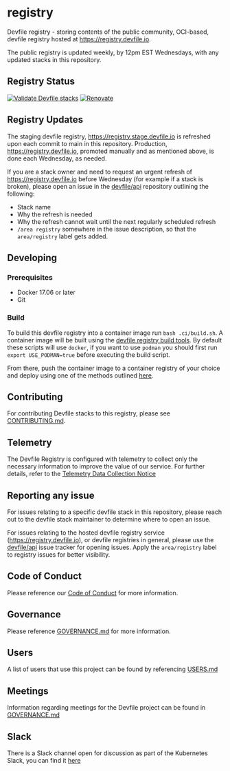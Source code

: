 # registry

Devfile registry - storing contents of the public community, OCI-based, devfile registry hosted at <https://registry.devfile.io>.

The public registry is updated weekly, by 12pm EST Wednesdays, with any updated stacks in this repository.

## Registry Status

[![Validate Devfile stacks](https://github.com/devfile/registry/actions/workflows/validate-stacks.yaml/badge.svg?event=schedule)](https://github.com/devfile/registry/actions/workflows/validate-stacks.yaml)
[![Renovate][1]][2]

## Registry Updates

The staging devfile registry, <https://registry.stage.devfile.io> is refreshed upon each commit to main in this repository. Production, <https://registry.devfile.io>, promoted manually and as mentioned above, is done each Wednesday, as needed.

If you are a stack owner and need to request an urgent refresh of <https://registry.devfile.io> before Wednesday (for example if a stack is broken), please open an issue in the [devfile/api](https://github.com/devfile/api) repository outlining the following:

- Stack name
- Why the refresh is needed
- Why the refresh cannot wait until the next regularly scheduled refresh
- `/area registry` somewhere in the issue description, so that the `area/registry` label gets added.

## Developing

### Prerequisites

- Docker 17.06 or later
- Git

### Build

To build this devfile registry into a container image run `bash .ci/build.sh`. A container image will be built using the [devfile registry build tools](https://github.com/devfile/registry-support/tree/master/build-tools). By default these scripts will use `docker`, if you want to use `podman` you should first run `export USE_PODMAN=true` before executing the build script.

From there, push the container image to a container registry of your choice and deploy using one of the methods outlined [here](https://github.com/devfile/registry-support#deploy).

## Contributing

For contributing Devfile stacks to this registry, please see [CONTRIBUTING.md](CONTRIBUTING.md).

## Telemetry

The Devfile Registry is configured with telemetry to collect only the necessary information to improve the value of our service.  For further details, refer to
the [Telemetry Data Collection Notice](TELEMETRY.md)

## Reporting any issue

For issues relating to a specific devfile stack in this repository, please reach out to the devfile stack maintainer to determine where to open an issue.

For issues relating to the hosted devfile registry service (<https://registry.devfile.io>), or devfile registries in general, please use the [devfile/api](https://github.com/devfile/api/) issue tracker for opening issues. Apply the `area/registry` label to registry issues for better visibility.

[1]: https://img.shields.io/badge/renovate-enabled-brightgreen?logo=renovate
[2]: https://renovatebot.com

## Code of Conduct

Please reference our [Code of Conduct](CODE_OF_CONDUCT.md) for more information.

## Governance

Please reference [GOVERNANCE.md](GOVERNANCE.md) for more information.

## Users

A list of users that use this project can be found by referencing [USERS.md](USERS.md)

## Meetings

Information regarding meetings for the Devfile project can be found in [GOVERNANCE.md](GOVERNANCE.md#meetings)

## Slack

There is a Slack channel open for discussion as part of the Kubernetes Slack, you can find it [here](https://kubernetes.slack.com/messages/devfile)